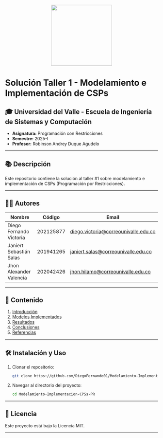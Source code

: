 <p align='center'>
  <img width='200' heigth='225' src='https://user-images.githubusercontent.com/62605744/171186764-43f7aae0-81a9-4b6e-b4ce-af963564eafb.png'>
</p>

# Solución Taller 1 - Modelamiento e Implementación de CSPs

## 🎓 Universidad del Valle - Escuela de Ingeniería de Sistemas y Computación

- **Asignatura:** Programación con Restricciones
- **Semestre:** 2025-I
- **Profesor:** Robinson Andrey Duque Agudelo

---

## 📚 Descripción

Este repositorio contiene la solución al taller #1 sobre modelamiento e implementación de CSPs (Programación por Restricciones).

---

## 🧑‍💻 Autores

| Nombre                  | Código    | Email                                |
| ----------------------- | --------- | ------------------------------------ |
| Diego Fernando Victoria | 202125877 | diego.victoria@correounivalle.edu.co |
| Janiert Sebastián Salas | 201941265 | janiert.salas@correounivalle.edu.co  |
| Jhon Alexander Valencia | 202042426 | jhon.hilamo@correounivalle.edu.co    |

---

## 📁 Contenido

1. [Introducción](#)
2. [Modelos Implementados](#)
3. [Resultados](#)
4. [Conclusiones](#)
5. [Referencias](#)

---

## 🛠️ Instalación y Uso

1. Clonar el repositorio:
   ```bash
   git clone https://github.com/DiegoFernando01/Modelamiento-Implementacion-CPSs-PR.git
   ```
2. Navegar al directorio del proyecto:
   ```bash
   cd Modelamiento-Implementacion-CPSs-PR
   ```

---

## 📜 Licencia

Este proyecto está bajo la Licencia MIT.

---
